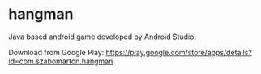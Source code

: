 # hangman
Java based android game developed by Android Studio.

Download from Google Play:
https://play.google.com/store/apps/details?id=com.szabomarton.hangman
